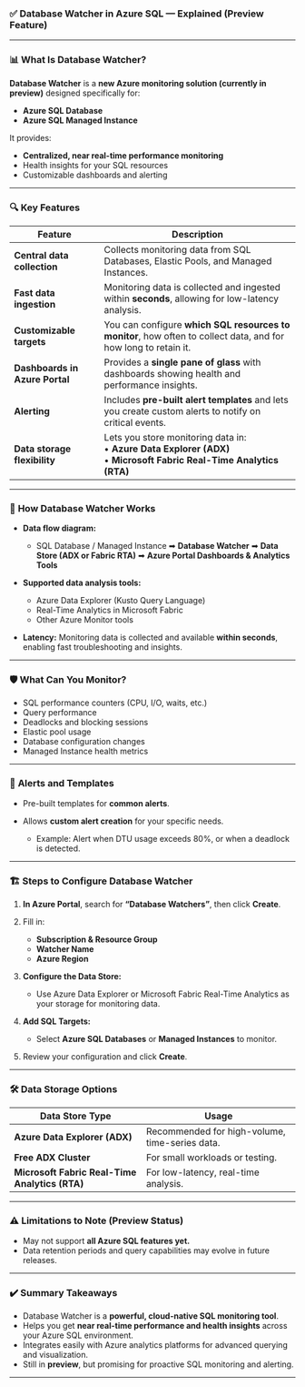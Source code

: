 ### ✅ **Database Watcher in Azure SQL — Explained (Preview Feature)**

---

### 📊 **What Is Database Watcher?**

**Database Watcher** is a **new Azure monitoring solution (currently in preview)** designed specifically for:

- **Azure SQL Database**
- **Azure SQL Managed Instance**

It provides:

- **Centralized, near real-time performance monitoring**
- Health insights for your SQL resources
- Customizable dashboards and alerting

---

### 🔍 **Key Features**

| Feature                        | Description                                                                                                                 |
| ------------------------------ | --------------------------------------------------------------------------------------------------------------------------- |
| **Central data collection**    | Collects monitoring data from SQL Databases, Elastic Pools, and Managed Instances.                                          |
| **Fast data ingestion**        | Monitoring data is collected and ingested within **seconds**, allowing for low-latency analysis.                            |
| **Customizable targets**       | You can configure **which SQL resources to monitor**, how often to collect data, and for how long to retain it.             |
| **Dashboards in Azure Portal** | Provides a **single pane of glass** with dashboards showing health and performance insights.                                |
| **Alerting**                   | Includes **pre-built alert templates** and lets you create custom alerts to notify on critical events.                      |
| **Data storage flexibility**   | Lets you store monitoring data in: <br>• **Azure Data Explorer (ADX)** <br>• **Microsoft Fabric Real-Time Analytics (RTA)** |

---

### 🔧 **How Database Watcher Works**

- **Data flow diagram:**

  - SQL Database / Managed Instance ➡ **Database Watcher** ➡ **Data Store (ADX or Fabric RTA)** ➡ **Azure Portal Dashboards & Analytics Tools**

- **Supported data analysis tools:**

  - Azure Data Explorer (Kusto Query Language)
  - Real-Time Analytics in Microsoft Fabric
  - Other Azure Monitor tools

- **Latency:** Monitoring data is collected and available **within seconds**, enabling fast troubleshooting and insights.

---

### 🛡️ **What Can You Monitor?**

- SQL performance counters (CPU, I/O, waits, etc.)
- Query performance
- Deadlocks and blocking sessions
- Elastic pool usage
- Database configuration changes
- Managed Instance health metrics

---

### 🚨 **Alerts and Templates**

- Pre-built templates for **common alerts**.
- Allows **custom alert creation** for your specific needs.

  - Example: Alert when DTU usage exceeds 80%, or when a deadlock is detected.

---

### 🏗️ **Steps to Configure Database Watcher**

1. **In Azure Portal**, search for **“Database Watchers”**, then click **Create**.
2. Fill in:

   - **Subscription & Resource Group**
   - **Watcher Name**
   - **Azure Region**

3. **Configure the Data Store:**

   - Use Azure Data Explorer or Microsoft Fabric Real-Time Analytics as your storage for monitoring data.

4. **Add SQL Targets:**

   - Select **Azure SQL Databases** or **Managed Instances** to monitor.

5. Review your configuration and click **Create**.

---

### 🛠️ **Data Storage Options**

| Data Store Type                                | Usage                                          |
| ---------------------------------------------- | ---------------------------------------------- |
| **Azure Data Explorer (ADX)**                  | Recommended for high-volume, time-series data. |
| **Free ADX Cluster**                           | For small workloads or testing.                |
| **Microsoft Fabric Real-Time Analytics (RTA)** | For low-latency, real-time analysis.           |

---

### ⚠️ **Limitations to Note (Preview Status)**

- May not support **all Azure SQL features yet.**
- Data retention periods and query capabilities may evolve in future releases.

---

### ✔️ **Summary Takeaways**

- Database Watcher is a **powerful, cloud-native SQL monitoring tool**.
- Helps you get **near real-time performance and health insights** across your Azure SQL environment.
- Integrates easily with Azure analytics platforms for advanced querying and visualization.
- Still in **preview**, but promising for proactive SQL monitoring and alerting.

---
